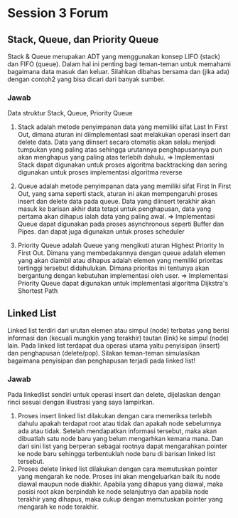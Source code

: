 # Session 3 Forum
## Stack, Queue, dan Priority Queue
Stack & Queue merupakan ADT yang menggunakan konsep LIFO (stack) dan FIFO (queue). Dalam hal ini penting bagi teman-teman untuk memahami bagaimana data masuk dan keluar. Silahkan dibahas bersama dan (jika ada) dengan contoh2 yang bisa dicari dari banyak sumber.

### Jawab
Data struktur Stack, Queue, Priority Queue

1. Stack adalah metode penyimpanan data yang memiliki sifat Last In First Out, dimana aturan ini diimplementasi saat melakukan operasi insert dan delete data. Data yang diinsert secara otomatis akan selalu menjadi tumpukan yang paling atas sehingga urutannya penghapusannya pun akan menghapus yang paling atas terlebih dahulu.
=> Implementasi Stack dapat digunakan untuk proses algoritma backtracking dan sering digunakan untuk proses implementasi algoritma reverse

2. Queue adalah metode penyimpanan data yang memiliki sifat First In First Out, yang sama seperti stack, aturan ini akan mempengaruhi proses insert dan delete data pada queue. Data yang diinsert terakhir akan masuk ke barisan akhir data tetapi untuk penghapusan, data yang pertama akan dihapus ialah data yang paling awal.
=> Implementasi Queue dapat digunakan pada proses asynchronous seperti Buffer dan Pipes. dan dapat juga digunakan untuk proses scheduler

3. Priority Queue adalah Queue yang mengikuti aturan Highest Priority In First Out. Dimana yang membedakannya dengan queue adalah elemen yang akan diambil atau dihapus adalah elemen yang memiliki prioritas tertinggi tersebut didahulukan. Dimana prioritas ini tentunya akan bergantung dengan kebutuhan implementasi oleh user.
=> Implementasi Priority Queue dapat digunakan untuk implementasi algoritma Dijkstra's Shortest Path

## Linked List
Linked list terdiri dari urutan elemen atau simpul (node) terbatas yang berisi informasi dan (kecuali mungkin yang terakhir) tautan (link) ke simpul (node) lain. Pada linked list terdapat dua operasi utama yaitu penyisipan (insert) dan penghapusan (delete/pop). Silakan teman-teman simulasikan bagaimana penyisipan dan penghapusan terjadi pada linked list!

### Jawab
Pada linkedlist sendiri untuk operasi insert dan delete, dijelaskan dengan rinci sesuai dengan illustrasi yang saya lampirkan.
1. Proses insert linked list dilakukan dengan cara memeriksa terlebih dahulu apakah terdapat root atau tidak dan apakah node sebelumnya ada atau tidak. Setelah mendapatkan informasi tersebut, maka akan dibuatlah satu node baru yang belum mengarhkan kemana mana. Dan dari sini list yang berperan sebagai rootnya dapat mengarahkan pointer ke node baru sehingga terbentuklah node baru di barisan linked list tersebut.
2. Proses delete linked list dilakukan dengan cara memutuskan pointer yang mengarah ke node. Proses ini akan mengeluarkan baik itu node diawal maupun node diakhir. Apabila yang dihapus yang diawal, maka posisi root akan berpindah ke node selanjutnya dan apabila node terakhir yang dihapus, maka cukup dengan memutuskan pointer yang mengarah ke node terakhir.
